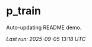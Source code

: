 # p_train

Auto-updating README demo.

<!--START_SECTION:status-->
_Last run: 2025-09-05 13:18 UTC_
<!--END_SECTION:status-->












































































































































































































































































































































